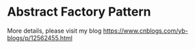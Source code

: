 # Abstract Factory Pattern

More details, please visit my blog <https://www.cnblogs.com/yb-blogs/p/12562455.html>
